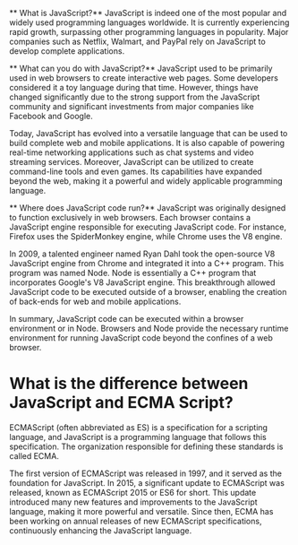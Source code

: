 ** What is JavaScript?**
JavaScript is indeed one of the most popular and widely used programming languages worldwide. It is currently experiencing rapid growth, surpassing other programming languages in popularity. Major companies such as Netflix, Walmart, and PayPal rely on JavaScript to develop complete applications.

** What can you do with JavaScript?**
JavaScript used to be primarily used in web browsers to create interactive web pages. Some developers considered it a toy language during that time. However, things have changed significantly due to the strong support from the JavaScript community and significant investments from major companies like Facebook and Google.

Today, JavaScript has evolved into a versatile language that can be used to build complete web and mobile applications. It is also capable of powering real-time networking applications such as chat systems and video streaming services. Moreover, JavaScript can be utilized to create command-line tools and even games. Its capabilities have expanded beyond the web, making it a powerful and widely applicable programming language.

** Where does JavaScript code run?**
JavaScript was originally designed to function exclusively in web browsers. Each browser contains a JavaScript engine responsible for executing JavaScript code. For instance, Firefox uses the SpiderMonkey engine, while Chrome uses the V8 engine.


In 2009, a talented engineer named Ryan Dahl took the open-source V8 JavaScript engine from Chrome and integrated it into a C++ program. This program was named Node. Node is essentially a C++ program that incorporates Google's V8 JavaScript engine. This breakthrough allowed JavaScript code to be executed outside of a browser, enabling the creation of back-ends for web and mobile applications.


In summary, JavaScript code can be executed within a browser environment or in Node. Browsers and Node provide the necessary runtime environment for running JavaScript code beyond the confines of a web browser.

# What is the difference between JavaScript and ECMA Script?
ECMAScript (often abbreviated as ES) is a specification for a scripting language, and JavaScript is a programming language that follows this specification. The organization responsible for defining these standards is called ECMA.

The first version of ECMAScript was released in 1997, and it served as the foundation for JavaScript. In 2015, a significant update to ECMAScript was released, known as ECMAScript 2015 or ES6 for short. This update introduced many new features and improvements to the JavaScript language, making it more powerful and versatile. Since then, ECMA has been working on annual releases of new ECMAScript specifications, continuously enhancing the JavaScript language.

